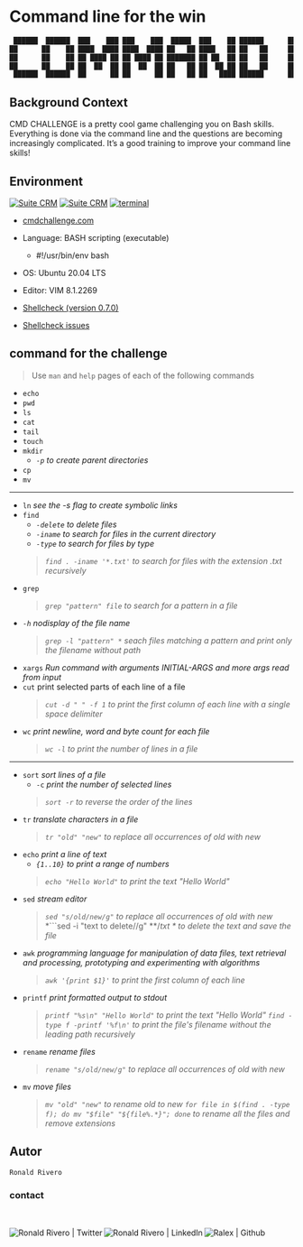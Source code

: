 # Command line for the win

```bash
 ██████  ██████  ███    ███ ███    ███  █████  ███    ██ ██████      ██      ██ ███    ██ ███████
██      ██    ██ ████  ████ ████  ████ ██   ██ ████   ██ ██   ██     ██      ██ ████   ██ ██
██      ██    ██ ██ ████ ██ ██ ████ ██ ███████ ██ ██  ██ ██   ██     ██      ██ ██ ██  ██ █████
██      ██    ██ ██  ██  ██ ██  ██  ██ ██   ██ ██  ██ ██ ██   ██     ██      ██ ██  ██ ██ ██
 ██████  ██████  ██      ██ ██      ██ ██   ██ ██   ████ ██████      ███████ ██ ██   ████ ███████
```

## Background Context

CMD CHALLENGE is a pretty cool game challenging you on Bash skills. Everything is done via the command line and the questions are becoming increasingly complicated. It’s a good training to improve your command line skills!

## Environment

<div>
<!-- ubuntu -->
<a href="https://ubuntu.com/" target="_blank"> <img height="" src="https://img.shields.io/static/v1?label=&message=Ubuntu&color=E95420&logo=Ubuntu&logoColor=E95420&labelColor=2F333A" alt="Suite CRM"></a>
<!-- vim -->
<a href="https://www.vim.org/" target="_blank"> <img height="" src="https://img.shields.io/static/v1?label=&message=Vim&color=019733&logo=Vim&logoColor=019733&labelColor=2F333A" alt="Suite CRM"></a>
<!-- bash -->
  <a href="https://www.gnu.org/software/bash/" target="_blank"> <img height="" src="https://img.shields.io/static/v1?label=&message=GNU%20Bash&color=4EAA25&logo=GNU%20Bash&logoColor=4EAA25&labelColor=2F333A" alt="terminal"></a>

</div>

<!-- cmd challente -->
* <a href="https://cmdchallenge.com/" target="_blank"> cmdchallenge.com</a>

* Language: BASH scripting (executable)
  * #!/usr/bin/env bash

* OS: Ubuntu 20.04 LTS

* Editor: VIM 8.1.2269

* [Shellcheck (version 0.7.0)](https://github.com/koalaman/shellcheck#installing)

* [Shellcheck issues](https://github.com/koalaman/shellcheck/wiki/SC2034)

## command for the challenge

> Use ```man``` and ```help``` pages of each of the following commands

* ```echo```
* ```pwd```
* ```ls```
* ```cat```
* ```tail```
* ```touch```
* ```mkdir```
  * *```-p``` to create parent directories*
* ```cp```
* ```mv```

***

* ```ln``` *see the -s flag to create symbolic links*
* ```find```
  * *```-delete``` to delete files*
  * *```-iname``` to search for files in the current directory*
  * *```-type``` to search for files by type*
  > *```find . -iname '*.txt'``` to search for files with the extension .txt recursively*
* ```grep```
  > *```grep "pattern" file``` to search for a pattern in a file*
* *```-h``` nodisplay of the file name*
  > *```grep -l "pattern" *``` seach files matching a pattern and print only the filename without path*
* ```xargs``` *Run command with arguments INITIAL-ARGS and more args read from input*
* ```cut``` print selected parts of each line of a file
  > *```cut -d " " -f 1``` to print the first column of each line with a single space delimiter*
* ```wc``` *print newline, word and byte count for each file*
  > *```wc -l``` to print the number of lines in a file*

***

* ```sort``` *sort lines of a file*
  * ```-c``` *print the number of selected lines*
  > *```sort -r``` to reverse the order of the lines*
* ```tr``` *translate characters in a file*
  > *```tr "old" "new"``` to replace all occurrences of old with new*
* ```echo``` *print a line of text*
  * *```{1..10}``` to print a range of numbers*
  > *```echo "Hello World"``` to print the text "Hello World"*
* ```sed``` *stream editor*
  > *```sed "s/old/new/g"``` to replace all occurrences of old with new*
  > *```sed -i "text to delete//g" **/*txt * to delete the text and save the file*
* ```awk``` *programming language for manipulation of data files, text retrieval and processing, prototyping and experimenting with algorithms*
  > *```awk '{print $1}'``` to print the first column of each line*
* ```printf``` *print formatted output to stdout*
  > *```printf "%s\n" "Hello World"``` to print the text "Hello World"*
  > *```find -type f -printf '%f\n'``` to print the file's filename without the leading path recursively*
* ```rename``` *rename files*
  > *```rename "s/old/new/g"``` to replace all occurrences of old with new*
* ```mv``` *move files*
  > *```mv "old" "new"``` to rename old to new*
  > *```for file in $(find . -type f); do mv "$file" "${file%.*}"; done``` to rename all the files and remove extensions*



## Autor

```bash
Ronald Rivero
```

### contact

<br>
<div>
<a href="https://twitter.com/ralex_uy" target="_blank">  <img align="left" alt="Ronald Rivero | Twitter" src="https://img.shields.io/twitter/follow/ralex_uy?style=social"/> </a>

<a href="https://www.linkedin.com/in/ronald-rivero/" target="_blank">  <img align="left" alt="Ronald Rivero | LinkedIn" src="https://img.shields.io/badge/LinkedIn-blue?style=social&logo=linkedin"/> </a>

<a href="https://github.com/ralexrivero/" target="_blank">  <img align="left" src="https://img.shields.io/github/followers/ralexrivero?style=social" alt="Ralex | Github"> </a>
</br>
</div>
